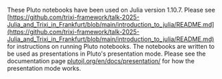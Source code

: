 These Pluto notebooks have been used on Julia version 1.10.7. Please see [https://github.com/trixi-framework/talk-2025-Julia_and_Trixi_in_Frankfurt/blob/main/introduction_to_julia/README.md](https://github.com/trixi-framework/talk-2025-Julia_and_Trixi_in_Frankfurt/blob/main/introduction_to_julia/README.md) for instructions on running Pluto notebooks. The notebooks are written to be used as presentations in Pluto's presentation mode. Please see the documentation page [plutojl.org/en/docs/presentation/](https://plutojl.org/en/docs/presentation/) for how the presentation mode works.
